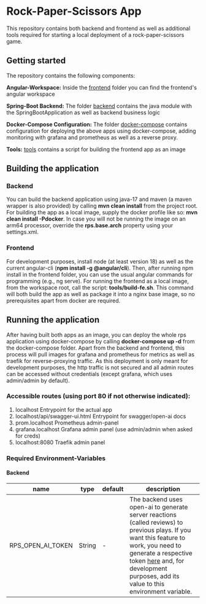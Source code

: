 # Rock-Paper-Scissors App
This repository contains both backend and frontend as well as additional tools 
required for starting a local deployment of a rock-paper-scissors game.

## Getting started

The repository contains the following components:

__Angular-Workspace:__ Inside the [frontend](frontend) folder you can find the frontend's angular workspace

__Spring-Boot Backend:__ The folder [backend](backend) contains the java module with the SpringBootApplication as well as backend business logic

__Docker-Compose Configuration:__ The folder [docker-compose](docker-compose) contains configuration for deploying the above apps using docker-compose, adding monitoring with grafana and prometheus as well as a reverse proxy.

__Tools:__ [tools](tools) contains a script for building the frontend app as an image

## Building the application

### Backend
You can build the backend application using java-17 and maven (a maven wrapper is also provided)
by calling __mvn clean install__ from the project root.
For building the app as a local image, supply the docker profile like so: __mvn clean install -Pdocker__.
In case you will not be running the image on an arm64 processor, override the __rps.base.arch__ property using your settings.xml.

### Frontend
For development purposes, install node (at least version 18) as well as the current angular-cli (__npm install -g @angular/cli__).
Then, after running npm install in the frontend folder, you can use the usual angular commands for programming (e.g., ng serve).
For running the frontend as a local image, from the workspace root, call the script: __tools/build-fe.sh__.
This command will both build the app as well as package it into a nginx base image, so no prerequisites apart from docker are required.

## Running the application

After having built both apps as an image, you can deploy the whole rps application using docker-compose by calling __docker-compose up -d__ from the docker-compose folder.
Apart from the backend and frontend, this process will pull images for grafana and prometheus for metrics as well as traefik for reverse-proxying traffic.
As this deployment is only meant for development purposes, the http traffic is not secured and all admin routes can be accessed without credentials (except grafana, which uses admin/admin by default).

### Accessible routes (using port 80 if not otherwise indicated):

1. localhost Entrypoint for the actual app
2. localhost/api/swagger-ui.html Entrypoint for swagger/open-ai docs
3. prom.localhost Prometheus admin-panel
4. grafana.localhost Grafana admin panel (use admin/admin when asked for creds)
5. localhost:8080 Traefik admin panel

### Required Environment-Variables

#### Backend

| name              | type   | default | description                                                                                                                                                                                                                                                                                         |
|-------------------|--------|---------|-----------------------------------------------------------------------------------------------------------------------------------------------------------------------------------------------------------------------------------------------------------------------------------------------------|
| RPS_OPEN_AI_TOKEN | String | -       | The backend uses open-ai to generate server reactions (called reviews) to previous plays. If you want this feature to work, you need to generate a respective token [here](https://platform.openai.com/account/api-keys) and, for development purposes, add its value to this environment variable. |







